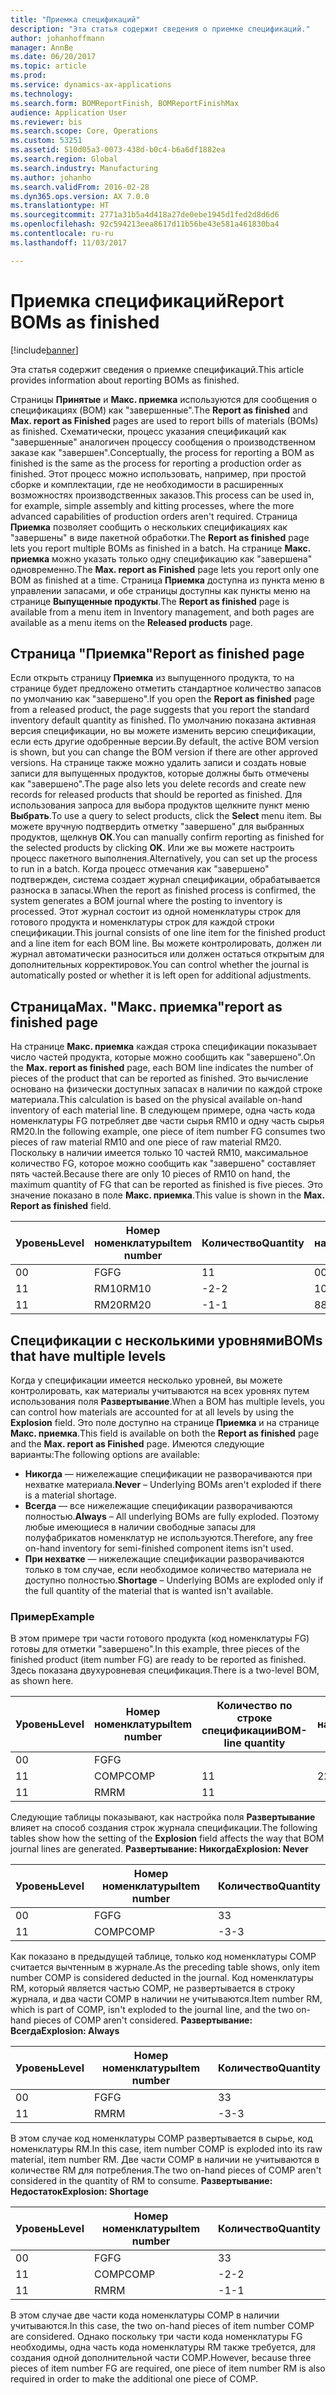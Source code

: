 ```yaml
---
title: "Приемка спецификаций"
description: "Эта статья содержит сведения о приемке спецификаций."
author: johanhoffmann
manager: AnnBe
ms.date: 06/20/2017
ms.topic: article
ms.prod: 
ms.service: dynamics-ax-applications
ms.technology: 
ms.search.form: BOMReportFinish, BOMReportFinishMax
audience: Application User
ms.reviewer: bis
ms.search.scope: Core, Operations
ms.custom: 53251
ms.assetid: 510d05a3-0073-438d-b0c4-b6a6df1882ea
ms.search.region: Global
ms.search.industry: Manufacturing
ms.author: johanho
ms.search.validFrom: 2016-02-28
ms.dyn365.ops.version: AX 7.0.0
ms.translationtype: HT
ms.sourcegitcommit: 2771a31b5a4d418a27de0ebe1945d1fed2d8d6d6
ms.openlocfilehash: 92c594213eea8617d11b56be43e581a461830ba4
ms.contentlocale: ru-ru
ms.lasthandoff: 11/03/2017

---
```


# <a name="report-boms-as-finished"></a><span data-ttu-id="9954c-103">Приемка спецификаций</span><span class="sxs-lookup"><span data-stu-id="9954c-103">Report BOMs as finished</span></span>

[!include[banner](../includes/banner.md)]


<span data-ttu-id="9954c-104">Эта статья содержит сведения о приемке спецификаций.</span><span class="sxs-lookup"><span data-stu-id="9954c-104">This article provides information about reporting BOMs as finished.</span></span>

<span data-ttu-id="9954c-105">Страницы **Принятые** и **Макс. приемка** используются для сообщения о спецификациях (BOM) как "завершенные".</span><span class="sxs-lookup"><span data-stu-id="9954c-105">The **Report as finished** and **Max. report as Finished** pages are used to report bills of materials (BOMs) as finished.</span></span> <span data-ttu-id="9954c-106">Схематически, процесс указания спецификаций как "завершенные" аналогичен процессу сообщения о производственном заказе как "завершен".</span><span class="sxs-lookup"><span data-stu-id="9954c-106">Conceptually, the process for reporting a BOM as finished is the same as the process for reporting a production order as finished.</span></span> <span data-ttu-id="9954c-107">Этот процесс можно использовать, например, при простой сборке и комплектации, где не необходимости в расширенных возможностях производственных заказов.</span><span class="sxs-lookup"><span data-stu-id="9954c-107">This process can be used in, for example, simple assembly and kitting processes, where the more advanced capabilities of production orders aren't required.</span></span> <span data-ttu-id="9954c-108">Страница **Приемка** позволяет сообщить о нескольких спецификациях как "завершены" в виде пакетной обработки.</span><span class="sxs-lookup"><span data-stu-id="9954c-108">The **Report as finished** page lets you report multiple BOMs as finished in a batch.</span></span> <span data-ttu-id="9954c-109">На странице **Макс. приемка** можно указать только одну спецификацию как "завершена" одновременно.</span><span class="sxs-lookup"><span data-stu-id="9954c-109">The **Max. report as Finished** page lets you report only one BOM as finished at a time.</span></span> <span data-ttu-id="9954c-110">Страница **Приемка** доступна из пункта меню в управлении запасами, и обе страницы доступны как пункты меню на странице **Выпущенные продукты**.</span><span class="sxs-lookup"><span data-stu-id="9954c-110">The **Report as finished** page is available from a menu item in Inventory management, and both pages are available as a menu items on the **Released products** page.</span></span>

## <a name="report-as-finished-page"></a><span data-ttu-id="9954c-111">Страница "Приемка"</span><span class="sxs-lookup"><span data-stu-id="9954c-111">Report as finished page</span></span>
<span data-ttu-id="9954c-112">Если открыть страницу **Приемка** из выпущенного продукта, то на странице будет предложено отметить стандартное количество запасов по умолчанию как "завершено".</span><span class="sxs-lookup"><span data-stu-id="9954c-112">If you open the **Report as finished** page from a released product, the page suggests that you report the standard inventory default quantity as finished.</span></span> <span data-ttu-id="9954c-113">По умолчанию показана активная версия спецификации, но вы можете изменить версию спецификации, если есть другие одобренные версии.</span><span class="sxs-lookup"><span data-stu-id="9954c-113">By default, the active BOM version is shown, but you can change the BOM version if there are other approved versions.</span></span> <span data-ttu-id="9954c-114">На странице также можно удалить записи и создать новые записи для выпущенных продуктов, которые должны быть отмечены как "завершено".</span><span class="sxs-lookup"><span data-stu-id="9954c-114">The page also lets you delete records and create new records for released products that should be reported as finished.</span></span> <span data-ttu-id="9954c-115">Для использования запроса для выбора продуктов щелкните пункт меню **Выбрать**.</span><span class="sxs-lookup"><span data-stu-id="9954c-115">To use a query to select products, click the **Select** menu item.</span></span> <span data-ttu-id="9954c-116">Вы можете вручную подтвердить отметку "завершено" для выбранных продуктов, щелкнув **ОК**.</span><span class="sxs-lookup"><span data-stu-id="9954c-116">You can manually confirm reporting as finished for the selected products by clicking **OK**.</span></span> <span data-ttu-id="9954c-117">Или же вы можете настроить процесс пакетного выполнения.</span><span class="sxs-lookup"><span data-stu-id="9954c-117">Alternatively, you can set up the process to run in a batch.</span></span> <span data-ttu-id="9954c-118">Когда процесс отмечания как "завершено" подтвержден, система создает журнал спецификации, обрабатывается разноска в запасы.</span><span class="sxs-lookup"><span data-stu-id="9954c-118">When the report as finished process is confirmed, the system generates a BOM journal where the posting to inventory is processed.</span></span> <span data-ttu-id="9954c-119">Этот журнал состоит из одной номенклатуры строк для готового продукта и номенклатуры строк для каждой строки спецификации.</span><span class="sxs-lookup"><span data-stu-id="9954c-119">This journal consists of one line item for the finished product and a line item for each BOM line.</span></span> <span data-ttu-id="9954c-120">Вы можете контролировать, должен ли журнал автоматически разноситься или должен остаться открытым для дополнительных корректировок.</span><span class="sxs-lookup"><span data-stu-id="9954c-120">You can control whether the journal is automatically posted or whether it is left open for additional adjustments.</span></span>

## <a name="max-report-as-finished-page"></a><span data-ttu-id="9954c-121">Страница</span><span class="sxs-lookup"><span data-stu-id="9954c-121">Max.</span></span> <span data-ttu-id="9954c-122">"Макс. приемка"</span><span class="sxs-lookup"><span data-stu-id="9954c-122">report as finished page</span></span>
<span data-ttu-id="9954c-123">На странице **Макс. приемка** каждая строка спецификации показывает число частей продукта, которые можно сообщить как "завершено".</span><span class="sxs-lookup"><span data-stu-id="9954c-123">On the **Max. report as finished** page, each BOM line indicates the number of pieces of the product that can be reported as finished.</span></span> <span data-ttu-id="9954c-124">Это вычисление основано на физически доступных запасах в наличии по каждой строке материала.</span><span class="sxs-lookup"><span data-stu-id="9954c-124">This calculation is based on the physical available on-hand inventory of each material line.</span></span> <span data-ttu-id="9954c-125">В следующем примере, одна часть кода номенклатуры FG потребляет две части сырья RM10 и одну часть сырья RM20.</span><span class="sxs-lookup"><span data-stu-id="9954c-125">In the following example, one piece of item number FG consumes two pieces of raw material RM10 and one piece of raw material RM20.</span></span> <span data-ttu-id="9954c-126">Поскольку в наличии имеется только 10 частей RM10, максимальное количество FG, которое можно сообщить как "завершено" составляет пять частей.</span><span class="sxs-lookup"><span data-stu-id="9954c-126">Because there are only 10 pieces of RM10 on hand, the maximum quantity of FG that can be reported as finished is five pieces.</span></span> <span data-ttu-id="9954c-127">Это значение показано в поле **Макс. приемка**.</span><span class="sxs-lookup"><span data-stu-id="9954c-127">This value is shown in the **Max. Report as finished** field.</span></span>

| <span data-ttu-id="9954c-128">Уровень</span><span class="sxs-lookup"><span data-stu-id="9954c-128">Level</span></span> | <span data-ttu-id="9954c-129">Номер номенклатуры</span><span class="sxs-lookup"><span data-stu-id="9954c-129">Item number</span></span> | <span data-ttu-id="9954c-130">Количество</span><span class="sxs-lookup"><span data-stu-id="9954c-130">Quantity</span></span> | <span data-ttu-id="9954c-131">В наличии</span><span class="sxs-lookup"><span data-stu-id="9954c-131">On-hand</span></span> | <span data-ttu-id="9954c-132">Макс.</span><span class="sxs-lookup"><span data-stu-id="9954c-132">Max.</span></span> <span data-ttu-id="9954c-133">Приемка</span><span class="sxs-lookup"><span data-stu-id="9954c-133">Report as finished</span></span> |
|-------|-------------|----------|---------|-------------------------|
| <span data-ttu-id="9954c-134">0</span><span class="sxs-lookup"><span data-stu-id="9954c-134">0</span></span>     | <span data-ttu-id="9954c-135">FG</span><span class="sxs-lookup"><span data-stu-id="9954c-135">FG</span></span>          |  <span data-ttu-id="9954c-136">1</span><span class="sxs-lookup"><span data-stu-id="9954c-136">1</span></span>       | <span data-ttu-id="9954c-137">0</span><span class="sxs-lookup"><span data-stu-id="9954c-137">0</span></span>       | <span data-ttu-id="9954c-138">5</span><span class="sxs-lookup"><span data-stu-id="9954c-138">5</span></span>                       |
| <span data-ttu-id="9954c-139">1</span><span class="sxs-lookup"><span data-stu-id="9954c-139">1</span></span>     | <span data-ttu-id="9954c-140">RM10</span><span class="sxs-lookup"><span data-stu-id="9954c-140">RM10</span></span>        | <span data-ttu-id="9954c-141">-2</span><span class="sxs-lookup"><span data-stu-id="9954c-141">-2</span></span>       | <span data-ttu-id="9954c-142">10</span><span class="sxs-lookup"><span data-stu-id="9954c-142">10</span></span>      | <span data-ttu-id="9954c-143">5</span><span class="sxs-lookup"><span data-stu-id="9954c-143">5</span></span>                       |
| <span data-ttu-id="9954c-144">1</span><span class="sxs-lookup"><span data-stu-id="9954c-144">1</span></span>     | <span data-ttu-id="9954c-145">RM20</span><span class="sxs-lookup"><span data-stu-id="9954c-145">RM20</span></span>        | <span data-ttu-id="9954c-146">-1</span><span class="sxs-lookup"><span data-stu-id="9954c-146">-1</span></span>       |  <span data-ttu-id="9954c-147">8</span><span class="sxs-lookup"><span data-stu-id="9954c-147">8</span></span>      | <span data-ttu-id="9954c-148">8</span><span class="sxs-lookup"><span data-stu-id="9954c-148">8</span></span>                       |

## <a name="boms-that-have-multiple-levels"></a><span data-ttu-id="9954c-149">Спецификации с несколькими уровнями</span><span class="sxs-lookup"><span data-stu-id="9954c-149">BOMs that have multiple levels</span></span>
<span data-ttu-id="9954c-150">Когда у спецификации имеется несколько уровней, вы можете контролировать, как материалы учитываются на всех уровнях путем использования поля **Развертывание**.</span><span class="sxs-lookup"><span data-stu-id="9954c-150">When a BOM has multiple levels, you can control how materials are accounted for at all levels by using the **Explosion** field.</span></span> <span data-ttu-id="9954c-151">Это поле доступно на странице **Приемка** и на странице **Макс. приемка**.</span><span class="sxs-lookup"><span data-stu-id="9954c-151">This field is available on both the **Report as finished** page and the **Max. report as Finished** page.</span></span> <span data-ttu-id="9954c-152">Имеются следующие варианты:</span><span class="sxs-lookup"><span data-stu-id="9954c-152">The following options are available:</span></span>

-   <span data-ttu-id="9954c-153">**Никогда** — нижележащие спецификации не разворачиваются при нехватке материала.</span><span class="sxs-lookup"><span data-stu-id="9954c-153">**Never** – Underlying BOMs aren't exploded if there is a material shortage.</span></span>
-   <span data-ttu-id="9954c-154">**Всегда** — все нижележащие спецификации разворачиваются полностью.</span><span class="sxs-lookup"><span data-stu-id="9954c-154">**Always** – All underlying BOMs are fully exploded.</span></span> <span data-ttu-id="9954c-155">Поэтому любые имеющиеся в наличии свободные запасы для полуфабрикатов номенклатур не используются.</span><span class="sxs-lookup"><span data-stu-id="9954c-155">Therefore, any free on-hand inventory for semi-finished component items isn't used.</span></span>
-   <span data-ttu-id="9954c-156">**При нехватке** — нижележащие спецификации разворачиваются только в том случае, если необходимое количество материала не доступно полностью.</span><span class="sxs-lookup"><span data-stu-id="9954c-156">**Shortage** – Underlying BOMs are exploded only if the full quantity of the material that is wanted isn't available.</span></span>

### <a name="example"></a><span data-ttu-id="9954c-157">Пример</span><span class="sxs-lookup"><span data-stu-id="9954c-157">Example</span></span>

<span data-ttu-id="9954c-158">В этом примере три части готового продукта (код номенклатуры FG) готовы для отметки "завершено".</span><span class="sxs-lookup"><span data-stu-id="9954c-158">In this example, three pieces of the finished product (item number FG) are ready to be reported as finished.</span></span> <span data-ttu-id="9954c-159">Здесь показана двухуровневая спецификация.</span><span class="sxs-lookup"><span data-stu-id="9954c-159">There is a two-level BOM, as shown here.</span></span>

| <span data-ttu-id="9954c-160">Уровень</span><span class="sxs-lookup"><span data-stu-id="9954c-160">Level</span></span> | <span data-ttu-id="9954c-161">Номер номенклатуры</span><span class="sxs-lookup"><span data-stu-id="9954c-161">Item number</span></span> | <span data-ttu-id="9954c-162">Количество по строке спецификации</span><span class="sxs-lookup"><span data-stu-id="9954c-162">BOM-line quantity</span></span> | <span data-ttu-id="9954c-163">В наличии</span><span class="sxs-lookup"><span data-stu-id="9954c-163">On-hand</span></span> |
|-------|-------------|-------------------|---------|
| <span data-ttu-id="9954c-164">0</span><span class="sxs-lookup"><span data-stu-id="9954c-164">0</span></span>     | <span data-ttu-id="9954c-165">FG</span><span class="sxs-lookup"><span data-stu-id="9954c-165">FG</span></span>          |                   |         |
| <span data-ttu-id="9954c-166">1</span><span class="sxs-lookup"><span data-stu-id="9954c-166">1</span></span>     | <span data-ttu-id="9954c-167">COMP</span><span class="sxs-lookup"><span data-stu-id="9954c-167">COMP</span></span>        | <span data-ttu-id="9954c-168">1</span><span class="sxs-lookup"><span data-stu-id="9954c-168">1</span></span>                 | <span data-ttu-id="9954c-169">2</span><span class="sxs-lookup"><span data-stu-id="9954c-169">2</span></span>       |
| <span data-ttu-id="9954c-170">1</span><span class="sxs-lookup"><span data-stu-id="9954c-170">1</span></span>     | <span data-ttu-id="9954c-171">RM</span><span class="sxs-lookup"><span data-stu-id="9954c-171">RM</span></span>          | <span data-ttu-id="9954c-172">1</span><span class="sxs-lookup"><span data-stu-id="9954c-172">1</span></span>                 |         |

<span data-ttu-id="9954c-173">Следующие таблицы показывают, как настройка поля **Развертывание** влияет на способ создания строк журнала спецификации.</span><span class="sxs-lookup"><span data-stu-id="9954c-173">The following tables show how the setting of the **Explosion** field affects the way that BOM journal lines are generated.</span></span> <span data-ttu-id="9954c-174">**Развертывание: Никогда**</span><span class="sxs-lookup"><span data-stu-id="9954c-174">**Explosion: Never**</span></span>

| <span data-ttu-id="9954c-175">Уровень</span><span class="sxs-lookup"><span data-stu-id="9954c-175">Level</span></span> | <span data-ttu-id="9954c-176">Номер номенклатуры</span><span class="sxs-lookup"><span data-stu-id="9954c-176">Item number</span></span> | <span data-ttu-id="9954c-177">Количество</span><span class="sxs-lookup"><span data-stu-id="9954c-177">Quantity</span></span> |
|-------|-------------|----------|
| <span data-ttu-id="9954c-178">0</span><span class="sxs-lookup"><span data-stu-id="9954c-178">0</span></span>     | <span data-ttu-id="9954c-179">FG</span><span class="sxs-lookup"><span data-stu-id="9954c-179">FG</span></span>          | <span data-ttu-id="9954c-180">3</span><span class="sxs-lookup"><span data-stu-id="9954c-180">3</span></span>        |
| <span data-ttu-id="9954c-181">1</span><span class="sxs-lookup"><span data-stu-id="9954c-181">1</span></span>     | <span data-ttu-id="9954c-182">COMP</span><span class="sxs-lookup"><span data-stu-id="9954c-182">COMP</span></span>        | <span data-ttu-id="9954c-183">-3</span><span class="sxs-lookup"><span data-stu-id="9954c-183">-3</span></span>       |

<span data-ttu-id="9954c-184">Как показано в предыдущей таблице, только код номенклатуры COMP считается вычтенным в журнале.</span><span class="sxs-lookup"><span data-stu-id="9954c-184">As the preceding table shows, only item number COMP is considered deducted in the journal.</span></span> <span data-ttu-id="9954c-185">Код номенклатуры RM, который является частью COMP, не развертывается в строку журнала, и два части COMP в наличии не учитываются.</span><span class="sxs-lookup"><span data-stu-id="9954c-185">Item number RM, which is part of COMP, isn't exploded to the journal line, and the two on-hand pieces of COMP aren't considered.</span></span> <span data-ttu-id="9954c-186">**Развертывание: Всегда**</span><span class="sxs-lookup"><span data-stu-id="9954c-186">**Explosion: Always**</span></span>

| <span data-ttu-id="9954c-187">Уровень</span><span class="sxs-lookup"><span data-stu-id="9954c-187">Level</span></span> | <span data-ttu-id="9954c-188">Номер номенклатуры</span><span class="sxs-lookup"><span data-stu-id="9954c-188">Item number</span></span> | <span data-ttu-id="9954c-189">Количество</span><span class="sxs-lookup"><span data-stu-id="9954c-189">Quantity</span></span> |
|-------|-------------|----------|
| <span data-ttu-id="9954c-190">0</span><span class="sxs-lookup"><span data-stu-id="9954c-190">0</span></span>     | <span data-ttu-id="9954c-191">FG</span><span class="sxs-lookup"><span data-stu-id="9954c-191">FG</span></span>          | <span data-ttu-id="9954c-192">3</span><span class="sxs-lookup"><span data-stu-id="9954c-192">3</span></span>        |
| <span data-ttu-id="9954c-193">1</span><span class="sxs-lookup"><span data-stu-id="9954c-193">1</span></span>     | <span data-ttu-id="9954c-194">RM</span><span class="sxs-lookup"><span data-stu-id="9954c-194">RM</span></span>          | <span data-ttu-id="9954c-195">-3</span><span class="sxs-lookup"><span data-stu-id="9954c-195">-3</span></span>       |

<span data-ttu-id="9954c-196">В этом случае код номенклатуры COMP развертывается в сырье, код номенклатуры RM.</span><span class="sxs-lookup"><span data-stu-id="9954c-196">In this case, item number COMP is exploded into its raw material, item number RM.</span></span> <span data-ttu-id="9954c-197">Две части COMP в наличии не учитываются в количестве RM для потребления.</span><span class="sxs-lookup"><span data-stu-id="9954c-197">The two on-hand pieces of COMP aren't considered in the quantity of RM to consume.</span></span> <span data-ttu-id="9954c-198">**Развертывание: Недостаток**</span><span class="sxs-lookup"><span data-stu-id="9954c-198">**Explosion: Shortage**</span></span>

| <span data-ttu-id="9954c-199">Уровень</span><span class="sxs-lookup"><span data-stu-id="9954c-199">Level</span></span> | <span data-ttu-id="9954c-200">Номер номенклатуры</span><span class="sxs-lookup"><span data-stu-id="9954c-200">Item number</span></span> | <span data-ttu-id="9954c-201">Количество</span><span class="sxs-lookup"><span data-stu-id="9954c-201">Quantity</span></span> |
|-------|-------------|----------|
| <span data-ttu-id="9954c-202">0</span><span class="sxs-lookup"><span data-stu-id="9954c-202">0</span></span>     | <span data-ttu-id="9954c-203">FG</span><span class="sxs-lookup"><span data-stu-id="9954c-203">FG</span></span>          | <span data-ttu-id="9954c-204">3</span><span class="sxs-lookup"><span data-stu-id="9954c-204">3</span></span>        |
| <span data-ttu-id="9954c-205">1</span><span class="sxs-lookup"><span data-stu-id="9954c-205">1</span></span>     | <span data-ttu-id="9954c-206">COMP</span><span class="sxs-lookup"><span data-stu-id="9954c-206">COMP</span></span>        | <span data-ttu-id="9954c-207">-2</span><span class="sxs-lookup"><span data-stu-id="9954c-207">-2</span></span>       |
| <span data-ttu-id="9954c-208">1</span><span class="sxs-lookup"><span data-stu-id="9954c-208">1</span></span>     | <span data-ttu-id="9954c-209">RM</span><span class="sxs-lookup"><span data-stu-id="9954c-209">RM</span></span>          | <span data-ttu-id="9954c-210">-1</span><span class="sxs-lookup"><span data-stu-id="9954c-210">-1</span></span>       |

<span data-ttu-id="9954c-211">В этом случае две части кода номенклатуры COMP в наличии учитываются.</span><span class="sxs-lookup"><span data-stu-id="9954c-211">In this case, the two on-hand pieces of item number COMP are considered.</span></span> <span data-ttu-id="9954c-212">Однако поскольку три части кода номенклатуры FG необходимы, одна часть кода номенклатуры RM также требуется, для создания одной дополнительной части COMP.</span><span class="sxs-lookup"><span data-stu-id="9954c-212">However, because three pieces of item number FG are required, one piece of item number RM is also required in order to make the additional one piece of COMP.</span></span>




